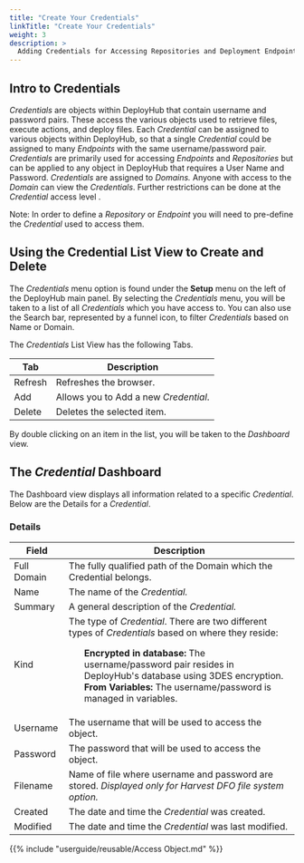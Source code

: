 ```yaml
---
title: "Create Your Credentials"
linkTitle: "Create Your Credentials"
weight: 3
description: >
  Adding Credentials for Accessing Repositories and Deployment Endpoints.
---
```


## Intro to Credentials

_Credentials_ are objects within DeployHub that contain username and password pairs. These access the various objects used to retrieve files, execute actions, and deploy files. Each _Credential_ can be assigned to various objects within DeployHub, so that a single _Credential_ could be assigned to many _Endpoints_ with the same username/password pair. _Credentials_ are primarily used for accessing _Endpoints_ and _Repositories_ but can be applied to any object in DeployHub that requires a User Name and Password. _Credentials_ are assigned to _Domains._ Anyone with access to the _Domain_ can view the _Credentials_. Further restrictions can be done at the _Credential_ access level .

Note:  In order to define a _Repository_ or _Endpoint_ you will need to pre-define the _Credential_ used to access them.

## Using the Credential List View to Create and Delete

The _Credentials_ menu option is found under the **Setup** menu on the left of the DeployHub main panel. By selecting the _Credentials_ menu, you will be taken to a list of all _Credentials_ which you have access to. You can also use the Search bar, represented by a funnel icon, to filter _Credentials_ based on Name or Domain.

The _Credentials_ List View has the following Tabs.

| Tab | Description |
| --- | --- |
|Refresh | Refreshes the browser. |
| Add | Allows you to Add a new _Credential_. |
| Delete | Deletes the selected item. |

By double clicking on an item in the list, you will be taken to the _Dashboard_ view.

## The _Credential_ Dashboard

The Dashboard view displays all information related to a specific _Credential_.  Below are the Details for a _Credential_.

### Details

| Field | Description |
| --- | --- |
| Full Domain | The fully qualified path of the Domain which the Credential belongs. |
| Name | The name of the _Credential._ |
| Summary | A general description of the _Credential._ |
| Kind | The type of _Credential_. There are two different types of _Credentials_ based on where they reside:<ul style="list-style-type: none;"><li>**Encrypted in database:** The username/password pair resides in DeployHub's database using 3DES encryption.</li><li>**From Variables:** The username/password is managed in variables.</li><ul style="list-style-type: none;"> |
| Username | The username that will be used to access the object. |
| Password | The password that will be used to access the object. |
| Filename | Name of file where username and password are stored. _Displayed only for Harvest DFO file system option._ |
| Created | The date and time the _Credential_ was created. |
| Modified | The date and time the _Credential_ was last modified. |

{{% include "userguide/reusable/Access Object.md" %}}
